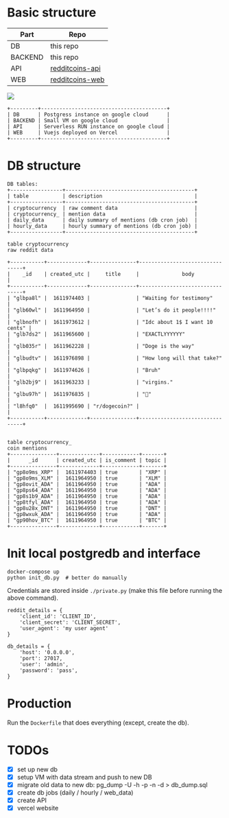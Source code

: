 # Basic structure

| Part  | Repo  |
|---|---|
| DB | this repo  |
| BACKEND | this repo  |
| API | [redditcoins-api](https://github.com/RaidasGrisk/reddit-coin-app)  |
| WEB | [redditcoins-web](https://github.com/RaidasGrisk/reddit-coin-web)  |

![](https://i.imgur.com/nNZYXje.png)

```
+---------+-----------------------------------------+
| DB      | Postgress instance on google cloud      |
| BACKEND | Small VM on google cloud                |
| API     | Serverless RUN instance on google cloud |
| WEB     | Vuejs deployed on Vercel                |
+---------+-----------------------------------------+
```

# DB structure

```
DB tables:
+-----------------+------------------------------------------+
| table           | description                              |
+-----------------+------------------------------------------+
| cryptocurrency  | raw comment data                         |
| cryptocurrency_ | mention data                             |
| daily_data      | daily summary of mentions (db cron job)  |
| hourly_data     | hourly summary of mentions (db cron job) |
+-----------------+------------------------------------------+

table cryptocurrency
raw reddit data

+-----------+-------------+---------------+--------------------------------+
|    _id    | created_utc |     title     |              body              |
+-----------+-------------+---------------+--------------------------------+
| "glbpa8l" |  1611974403 |               | "Waiting for testimony"        |
| "glb60wl" |  1611964950 |               | "Let’s do it people!!!!"       |
| "glbnofh" |  1611973612 |               | "Idc about 1$ I want 10 cents" |
| "glb7ds2" |  1611965600 |               | "EXACTLYYYYYY"                 |
| "glb035r" |  1611962228 |               | "Doge is the way"              |
| "glbudtv" |  1611976898 |               | "How long will that take?"     |
| "glbpqkg" |  1611974626 |               | "Bruh"                         |
| "glb2bj9" |  1611963233 |               | "virgins."                     |
| "glbu97h" |  1611976835 |               | "🤚"                           |
| "l8hfq0"  |  1611995690 | "r/dogecoin?" |                                |
+-----------+-------------+---------------+--------------------------------+


table cryptocurrency_
coin mentions
+---------------+-------------+------------+-------+
|      _id      | created_utc | is_comment | topic |
+---------------+-------------+------------+-------+
| "gp8o9ms_XRP" |  1611974403 | true       | "XRP" |
| "gp8o9ms_XLM" |  1611964950 | true       | "XLM" |
| "gp8ovit_ADA" |  1611964950 | true       | "ADA" |
| "gp8ps64_ADA" |  1611964950 | true       | "ADA" |
| "gp8s1b9_ADA" |  1611964950 | true       | "ADA" |
| "gp8tfyl_ADA" |  1611964950 | true       | "ADA" |
| "gp8u28x_DNT" |  1611964950 | true       | "DNT" |
| "gp8wxuk_ADA" |  1611964950 | true       | "ADA" |
| "gp90hov_BTC" |  1611964950 | true       | "BTC" |
+---------------+-------------+------------+-------+

```

# Init local postgredb and interface
```
docker-compose up
python init_db.py  # better do manually
```

Credentials are stored inside ```./private.py``` (make this file before running the above command).

```
reddit_details = {
    'client_id': 'CLIENT_ID',
    'client_secret': 'CLIENT_SECRET',
    'user_agent': 'my user agent'
}

db_details = {
    'host': '0.0.0.0',
    'port': 27017,
    'user': 'admin',
    'password': 'pass',
}
```

# Production

Run the ```Dockerfile``` that does everything (except, create the db).

# TODOs

- [x] set up new db
- [x] setup VM with data stream and push to new DB
- [x] migrate old data to new db: pg_dump -U <USERNAME> -h <IP ADDRESS> -p <PORT> -n <TABLE> -d <DATABASE> > db_dump.sql
- [x] create db jobs (daily / hourly / web_data)
- [x] create API
- [x] vercel website
